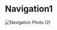 # Navigation1

![Navigation Photo (2)](https://user-images.githubusercontent.com/114645429/194050464-8ec8167e-dadf-4d8c-9e2d-ed9a8a15b472.png)
